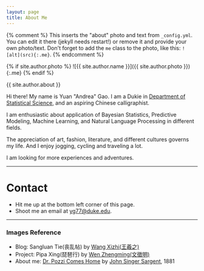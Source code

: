 ```yaml
---
layout: page
title: About Me
---
```


{% comment %}
  This inserts the "about" photo and text from `_config.yml`.
  You can edit it there (jekyll needs restart!) or remove it and provide your own photo/text.
  Don't forget to add the `me` class to the photo, like this: `![alt](src){:.me}`.
{% endcomment %}

{% if site.author.photo %}
  ![{{ site.author.name }}]({{ site.author.photo }}){:.me}
{% endif %}

{{ site.author.about }}

Hi there! My name is Yuan "Andrea" Gao. I am a Dukie in [Department of Statistical Science](https://stat.duke.edu/), and an aspiring Chinese calligraphist.

I am enthusiastic about application of Bayesian Statistics, Predictive Modeling, Machine Learning, and Natural Language Processing in different fields.

The appreciation of art, fashion, literature, and different cultures governs my life. And I enjoy jogging, cycling and traveling a lot.

I am looking for more experiences and adventures.

***

# Contact

* Hit me up at the bottom left corner of this page.
* Shoot me an email at yg77@duke.edu.

***

### Images Reference
*  Blog: Sangluan Tie(丧乱帖) by [Wang Xizhi(王羲之)](https://en.wikipedia.org/wiki/Wang_Xizhi)
*  Project: Pipa Xing(琵琶行) by [Wen Zhengming(文徵明)](https://en.wikipedia.org/wiki/Wen_Zhengming)
*  About me: [Dr. Pozzi Comes Home](https://hammer.ucla.edu/blog/2014/10/dr-pozzi-comes-home/) by [John Singer Sargent](https://en.wikipedia.org/wiki/John_Singer_Sargent), 1881
